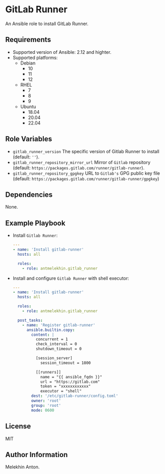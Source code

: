 GitLab Runner
=============

An Ansible role to install GitLab Runner.

Requirements
------------

- Supported version of Ansible: 2.12 and highter.
- Supported platforms:
  - Debian
    - 10
    - 11
    - 12
  - RHEL
    - 7
    - 8
    - 9
  - Ubuntu
    - 18.04
    - 20.04
    - 22.04

Role Variables
--------------

- `gitlab_runner_version` The specific version of Gitlab Runner to install (default: `''`).
- `gitlab_runner_repository_mirror_url` Mirror of `Gitlab` repository (default: `https://packages.gitlab.com/runner/gitlab-runner`).
- `gitlab_runner_repository_gpgkey` URL to `Gitlab's` GPG public key file (default: `https://packages.gitlab.com/runner/gitlab-runner/gpgkey`)

Dependencies
------------

None.

Example Playbook
----------------

- Install `Gitlab Runner`:

  ```yaml
  ---
  - name: 'Install gitlab-runner'
    hosts: all

    roles:
      - role: antmelekhin.gitlab_runner
  ```

- Install and configure `Gitlab Runner` with shell executor:

  ```yaml
  ---
  - name: 'Install gitlab-runner'
    hosts: all

    roles:
      - role: antmelekhin.gitlab_runner

    post_tasks:
      - name: 'Register gitlab-runner'
        ansible.builtin.copy:
          content: |
            concurrent = 1
            check_interval = 0
            shutdown_timeout = 0

            [session_server]
              session_timeout = 1800

            [[runners]]
              name = "{{ ansible_fqdn }}"
              url = "https://gitlab.com"
              token = "xxxxxxxxxxxx"
              executor = "shell"
          dest: '/etc/gitlab-runner/config.toml'
          owner: 'root'
          group: 'root'
          mode: 0600
  ```

License
-------

MIT

Author Information
------------------

Melekhin Anton.
